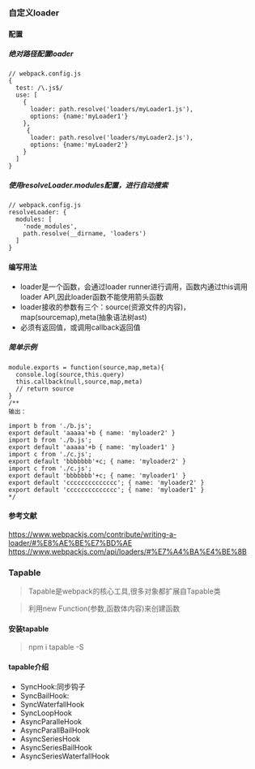 ### 自定义loader
#### 配置

##### 绝对路径配置loader
```
// webpack.config.js
{
  test: /\.js$/
  use: [
    {
      loader: path.resolve('loaders/myLoader1.js'),
      options: {name:'myLoader1'}
    },
     {
      loader: path.resolve('loaders/myLoader2.js'),
      options: {name:'myLoader2'}
    }
  ]
}
```
##### 使用resolveLoader.modules配置，进行自动搜索
```
// webpack.config.js
resolveLoader: {
  modules: [
    'node_modules',
    path.resolve(__dirname, 'loaders')
  ]
}
```

#### 编写用法
* loader是一个函数，会通过loader runner进行调用，函数内通过this调用loader API,因此loader函数不能使用箭头函数
* loader接收的参数有三个：source(资源文件的内容)，map(sourcemap),meta(抽象语法树ast)
* 必须有返回值，或调用callback返回值
##### 简单示例
```
module.exports = function(source,map,meta){
  console.log(source,this.query)
  this.callback(null,source,map,meta)
  // return source
}
/**
输出：

import b from './b.js';
export default 'aaaaa'+b { name: 'myloader2' }
import b from './b.js';
export default 'aaaaa'+b { name: 'myloader1' }
import c from './c.js';
export default 'bbbbbbb'+c; { name: 'myloader2' }
import c from './c.js';
export default 'bbbbbbb'+c; { name: 'myloader1' }
export default 'cccccccccccccc'; { name: 'myloader2' }
export default 'cccccccccccccc'; { name: 'myloader1' }
*/
```
#### 参考文献
https://www.webpackjs.com/contribute/writing-a-loader/#%E8%AE%BE%E7%BD%AE
https://www.webpackjs.com/api/loaders/#%E7%A4%BA%E4%BE%8B

### Tapable
> Tapable是webpack的核心工具,很多对象都扩展自Tapable类

> 利用new Function(参数,函数体内容)来创建函数 
#### 安装tapable
> npm i tapable -S
#### tapable介绍
* SyncHook:同步钩子
* SyncBailHook:
* SyncWaterfallHook
* SyncLoopHook
* AsyncParalleHook
* AsyncParallBailHook
* AsyncSeriesHook
* AsyncSeriesBailHook
* AsyncSeriesWaterfallHook


